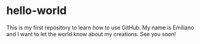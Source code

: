# hello-world
This is my first repository to learn how to use GitHub.
My name is Emiliano and I want to let the world know about my creations.
See you soon!
